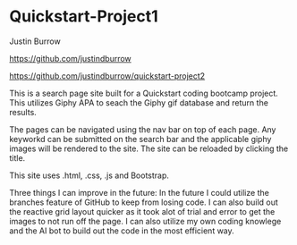 # Quickstart-Project1

Justin Burrow

https://github.com/justindburrow

https://github.com/justindburrow/quickstart-project2

This is a search page site built for a Quickstart coding bootcamp project.  This utilizes Giphy APA to seach the Giphy gif database and return the results.

The pages can be navigated using the nav bar on top of each page.  Any keyworkd can be submitted on the search bar and the applicable giphy images will be rendered to the site.  The site can be reloaded by clicking the title.

This site uses .html, .css, .js and Bootstrap.

Three things I can improve in the future:
In the future I could utilize the branches feature of GitHub to keep from losing code.
I can also build out the reactive grid layout quicker as it took alot of trial and error to get the images to not run off the page.
I can also utilize my own coding knowlege and the AI bot to build out the code in the most efficient way.